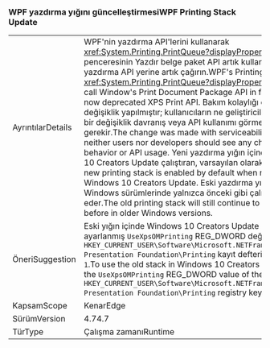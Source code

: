 ### <a name="wpf-printing-stack-update"></a><span data-ttu-id="ba718-101">WPF yazdırma yığını güncelleştirmesi</span><span class="sxs-lookup"><span data-stu-id="ba718-101">WPF Printing Stack Update</span></span>

|   |   |
|---|---|
|<span data-ttu-id="ba718-102">Ayrıntılar</span><span class="sxs-lookup"><span data-stu-id="ba718-102">Details</span></span>|<span data-ttu-id="ba718-103">WPF'nin yazdırma API'lerini kullanarak <xref:System.Printing.PrintQueue?displayProperty=name> penceresinin Yazdır belge paket API artık kullanım dışı XPS yazdırma API yerine artık çağırın.</span><span class="sxs-lookup"><span data-stu-id="ba718-103">WPF's Printing APIs using <xref:System.Printing.PrintQueue?displayProperty=name> now call Window's Print Document Package API in favor of the now deprecated XPS Print API.</span></span> <span data-ttu-id="ba718-104">Bakım kolaylığı düşünülerek ile değişiklik yapılmıştır; kullanıcıların ne geliştiricilerin herhangi bir değişiklik davranış veya API kullanımı görmeniz gerekir.</span><span class="sxs-lookup"><span data-stu-id="ba718-104">The change was made with serviceability in mind; neither users nor developers should see any changes in behavior or API usage.</span></span> <span data-ttu-id="ba718-105">Yeni yazdırma yığın içinde Windows 10 Creators Update çalıştıran, varsayılan olarak etkindir.</span><span class="sxs-lookup"><span data-stu-id="ba718-105">The new printing stack is enabled by default when running in Windows 10 Creators Update.</span></span> <span data-ttu-id="ba718-106">Eski yazdırma yığın hala eski Windows sürümlerinde yalnızca önceki gibi çalışmaya devam eder.</span><span class="sxs-lookup"><span data-stu-id="ba718-106">The old printing stack will still continue to work just as before in older Windows versions.</span></span>|
|<span data-ttu-id="ba718-107">Öneri</span><span class="sxs-lookup"><span data-stu-id="ba718-107">Suggestion</span></span>|<span data-ttu-id="ba718-108">Eski yığın içinde Windows 10 Creators Update kullanmak için ayarlanmış <code>UseXpsOMPrinting</code> REG_DWORD değeri <code>HKEY_CURRENT_USER\Software\Microsoft\.NETFramework\Windows Presentation Foundation\Printing</code> kayıt defteri anahtarına <code>1</code>.</span><span class="sxs-lookup"><span data-stu-id="ba718-108">To use the old stack in Windows 10 Creators Update, set the <code>UseXpsOMPrinting</code> REG_DWORD value of the <code>HKEY_CURRENT_USER\Software\Microsoft\.NETFramework\Windows Presentation Foundation\Printing</code> registry key to <code>1</code>.</span></span>|
|<span data-ttu-id="ba718-109">Kapsam</span><span class="sxs-lookup"><span data-stu-id="ba718-109">Scope</span></span>|<span data-ttu-id="ba718-110">Kenar</span><span class="sxs-lookup"><span data-stu-id="ba718-110">Edge</span></span>|
|<span data-ttu-id="ba718-111">Sürüm</span><span class="sxs-lookup"><span data-stu-id="ba718-111">Version</span></span>|<span data-ttu-id="ba718-112">4.7</span><span class="sxs-lookup"><span data-stu-id="ba718-112">4.7</span></span>|
|<span data-ttu-id="ba718-113">Tür</span><span class="sxs-lookup"><span data-stu-id="ba718-113">Type</span></span>|<span data-ttu-id="ba718-114">Çalışma zamanı</span><span class="sxs-lookup"><span data-stu-id="ba718-114">Runtime</span></span>|

